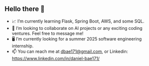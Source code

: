 ## Hello there 👋

- 📈 I’m currently learning Flask, Spring Boot, AWS, and some SQL.
- 🤝 I’m looking to collaborate on AI projects or any exciting coding ventures. Feel free to message me!
- 🖥️ I’m currently looking for a summer 2025 software engineering internship.
- 📫 You can reach me at dbae171@gmail.com, or Linkedin: https://www.linkedin.com/in/daniel-bae171/

